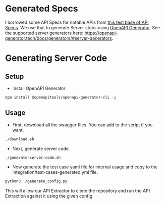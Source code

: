 # Generated Specs

I borrowed some API Specs for notable APIs from [this test base of API Specs](https://github.com/api-extraction-examples/openapi-directory). We use that to generate Server stubs using [OpenAPI Generator](https://openapi-generator.tech/). See the supported server generators here: https://openapi-generator.tech/docs/generators/#server-generators.

# Generating Server Code

## Setup

* Install OpenAPI Generator

```bash
npm install @openapitools/openapi-generator-cli -g
```

## Usage

* First, download all the swagger files. You can add to the script if you want.

```bash
./download.sh
```

* Next, generate server code.

```bash
./generate-server-code.sh
```

* Now generate the test case yaml file for internal usage and copy to the integration/test-cases-generated.yml file.

```bash
python3 ./generate_config.py
```

This will allow our API Extractor to clone the repository and run the API Extraction against it using the given config.
